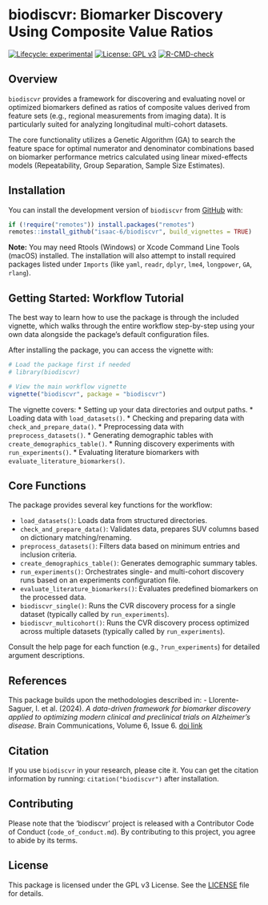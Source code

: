 
# biodiscvr: Biomarker Discovery Using Composite Value Ratios

<!-- badges: start -->

[![Lifecycle:
experimental](https://img.shields.io/badge/lifecycle-experimental-orange.svg)](https://lifecycle.r-lib.org/articles/stages.html#experimental)
[![License: GPL
v3](https://img.shields.io/badge/License-GPLv3-blue.svg)](https://www.gnu.org/licenses/gpl-3.0)
[![R-CMD-check](https://github.com/isaac-6/biodiscvr/actions/workflows/R-CMD-check.yaml/badge.svg)](https://github.com/isaac-6/biodiscvr/actions/workflows/R-CMD-check.yaml)
<!-- badges: end -->

## Overview

`biodiscvr` provides a framework for discovering and evaluating novel or
optimized biomarkers defined as ratios of composite values derived from
feature sets (e.g., regional measurements from imaging data). It is
particularly suited for analyzing longitudinal multi-cohort datasets.

The core functionality utilizes a Genetic Algorithm (GA) to search the
feature space for optimal numerator and denominator combinations based
on biomarker performance metrics calculated using linear mixed-effects
models (Repeatability, Group Separation, Sample Size Estimates).

## Installation

You can install the development version of `biodiscvr` from
[GitHub](https://github.com/isaac-6/biodiscvr) with:

``` r
if (!require("remotes")) install.packages("remotes")
remotes::install_github("isaac-6/biodiscvr", build_vignettes = TRUE)
```

**Note:** You may need Rtools (Windows) or Xcode Command Line Tools
(macOS) installed. The installation will also attempt to install
required packages listed under `Imports` (like `yaml`, `readr`, `dplyr`,
`lme4`, `longpower`, `GA`, `rlang`).

## Getting Started: Workflow Tutorial

The best way to learn how to use the package is through the included
vignette, which walks through the entire workflow step-by-step using
your own data alongside the package’s default configuration files.

After installing the package, you can access the vignette with:

``` r
# Load the package first if needed
# library(biodiscvr)

# View the main workflow vignette
vignette("biodiscvr", package = "biodiscvr")
```

The vignette covers: \* Setting up your data directories and output
paths. \* Loading data with `load_datasets()`. \* Checking and preparing
data with `check_and_prepare_data()`. \* Preprocessing data with
`preprocess_datasets()`. \* Generating demographic tables with
`create_demographics_table()`. \* Running discovery experiments with
`run_experiments()`. \* Evaluating literature biomarkers with
`evaluate_literature_biomarkers()`.

## Core Functions

The package provides several key functions for the workflow:

- `load_datasets()`: Loads data from structured directories.
- `check_and_prepare_data()`: Validates data, prepares SUV columns based
  on dictionary matching/renaming.
- `preprocess_datasets()`: Filters data based on minimum entries and
  inclusion criteria.
- `create_demographics_table()`: Generates demographic summary tables.
- `run_experiments()`: Orchestrates single- and multi-cohort discovery
  runs based on an experiments configuration file.
- `evaluate_literature_biomarkers()`: Evaluates predefined biomarkers on
  the processed data.
- `biodiscvr_single()`: Runs the CVR discovery process for a single
  dataset (typically called by `run_experiments`).
- `biodiscvr_multicohort()`: Runs the CVR discovery process optimized
  across multiple datasets (typically called by `run_experiments`).

Consult the help page for each function (e.g., `?run_experiments`) for
detailed argument descriptions.

## References

This package builds upon the methodologies described in: -
Llorente-Saguer, I. et al. (2024). *A data-driven framework for
biomarker discovery applied to optimizing modern clinical and
preclinical trials on Alzheimer’s disease*. Brain Communications, Volume
6, Issue 6. [doi link](https://doi.org/10.1093/braincomms/fcae438)

## Citation

If you use `biodiscvr` in your research, please cite it. You can get the
citation information by running: `citation("biodiscvr")` after
installation.

## Contributing

Please note that the ‘biodiscvr’ project is released with a Contributor
Code of Conduct (`code_of_conduct.md`). By contributing to this project,
you agree to abide by its terms.

## License

This package is licensed under the GPL v3 License. See the
[LICENSE](LICENSE.md) file for details.
